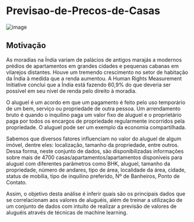 # Previsao-de-Precos-de-Casas

![image](https://user-images.githubusercontent.com/69591172/187331928-d8f3217d-8187-404f-9491-6a36601372f0.png)


## Motivação

As moradias na Índia variam de palácios de antigos marajás a modernos prédios de apartamentos em grandes cidades e pequenas cabanas em vilarejos distantes. Houve um tremendo crescimento no setor de habitação da Índia à medida que a renda aumentou. A Human Rights Measurement Initiative conclui que a Índia está fazendo 60,9% do que deveria ser possível em seu nível de renda pelo direito à moradia.

O aluguel é um acordo em que um pagamento é feito pelo uso temporário de um bem, serviço ou propriedade de outra pessoa. Um arrendamento bruto é quando o inquilino paga um valor fixo de aluguel e o proprietário paga por todos os encargos de propriedade regularmente incorridos pela propriedade. O aluguel pode ser um exemplo da economia compartilhada.

Sabemos que diversos fatores influenciam no valor do aluguel de algum imóvel, dentre eles: localização, tamanho da propriedade, entre outros. Dessa forma, neste conjunto de dados, são disponibilizadas informações sobre mais de 4700 casas/apartamentos/apartamentos disponíveis para aluguel com diferentes parâmetros como BHK, aluguel, tamanho da propriedade, número de andares, tipo de área, localidade da área, cidade, status de mobília, tipo de inquilino preferido, Nº de Banheiros, Ponto de Contato.

Assim, o objetivo desta análise é inferir quais são os principais dados que se correlacionam aos valores de aluguéis, além de treinar a utilização de um conjunto de dados com intuito de realizar a previsão de valores de aluguéis através de técnicas de machine learning.
